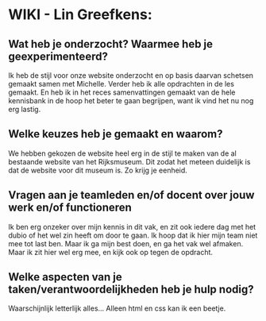 <h1>WIKI - Lin Greefkens:</h1>

<h2>Wat heb je onderzocht? Waarmee heb je geexperimenteerd?</h2>
  <p>Ik heb de stijl voor onze website onderzocht en op basis daarvan schetsen gemaakt samen met Michelle.
  Verder heb ik alle opdrachten in de les gemaakt. 
  En heb ik in het reces samenvattingen gemaakt van de hele kennisbank in de hoop het beter te gaan begrijpen, want ik vind het nu nog erg lastig.</p>
  
<h2>Welke keuzes heb je gemaakt en waarom?</h2>
  <p>We hebben gekozen de website heel erg in de stijl te maken van de al bestaande website van het Rijksmuseum.
  Dit zodat het meteen duidelijk is dat de website voor dit museum is. Zo krijg je eenheid.</p>
  
<h2>Vragen aan je teamleden en/of docent over jouw werk en/of functioneren</h2>
  <p>Ik ben erg onzeker over mijn kennis in dit vak, en zit ook iedere dag met het dubio of het wel zin heeft om door te gaan.
  Ik hoop dat ik hier mijn team niet mee tot last ben.
  Maar ik ga mijn best doen, en ga het vak wel afmaken.
  Maar ik zit hier wel erg mee, en kijk ook op tegen de opdracht.</p>
  
<h2>Welke aspecten van je taken/verantwoordelijkheden heb je hulp nodig?</h2>
  <p>Waarschijnlijk letterlijk alles...
  Alleen html en css kan ik een beetje.</p>
